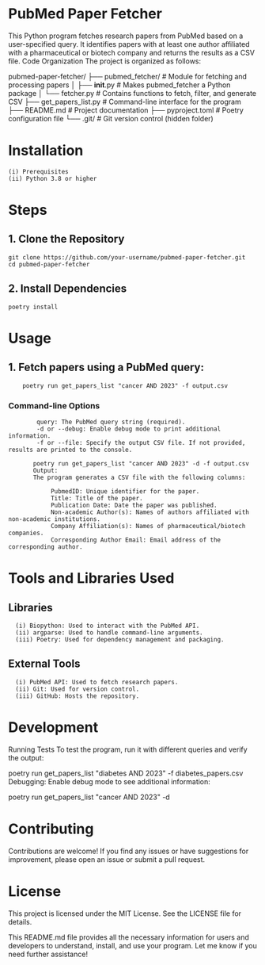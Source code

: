 # PubMed Paper Fetcher
This Python program fetches research papers from PubMed based on a user-specified query. It identifies papers with at least one author affiliated with a pharmaceutical or biotech company and returns the results as a CSV file.
Code Organization
The project is organized as follows:

pubmed-paper-fetcher/
├── pubmed_fetcher/              # Module for fetching and processing papers
│   ├── __init__.py              # Makes pubmed_fetcher a Python package
│   └── fetcher.py               # Contains functions to fetch, filter, and generate CSV
├── get_papers_list.py           # Command-line interface for the program
├── README.md                    # Project documentation
├── pyproject.toml               # Poetry configuration file
└── .git/                        # Git version control (hidden folder)

# Installation
    (i) Prerequisites
    (ii) Python 3.8 or higher


# Steps
   ## 1. Clone the Repository
    git clone https://github.com/your-username/pubmed-paper-fetcher.git
    cd pubmed-paper-fetcher
   ## 2. Install Dependencies
    poetry install

# Usage
 ## 1. Fetch papers using a PubMed query:
        poetry run get_papers_list "cancer AND 2023" -f output.csv
 ### Command-line Options
            query: The PubMed query string (required).
            -d or --debug: Enable debug mode to print additional information.
            -f or --file: Specify the output CSV file. If not provided, results are printed to the console.

           poetry run get_papers_list "cancer AND 2023" -d -f output.csv
           Output:
           The program generates a CSV file with the following columns:

                PubmedID: Unique identifier for the paper.
                Title: Title of the paper.
                Publication Date: Date the paper was published.                
                Non-academic Author(s): Names of authors affiliated with non-academic institutions.                
                Company Affiliation(s): Names of pharmaceutical/biotech companies.
                Corresponding Author Email: Email address of the corresponding author.

# Tools and Libraries Used
   ## Libraries
      (i) Biopython: Used to interact with the PubMed API.
      (ii) argparse: Used to handle command-line arguments.
      (iii) Poetry: Used for dependency management and packaging.
   ## External Tools
      (i) PubMed API: Used to fetch research papers.
      (ii) Git: Used for version control.
      (iii) GitHub: Hosts the repository.

# Development
Running Tests
To test the program, run it with different queries and verify the output:

poetry run get_papers_list "diabetes AND 2023" -f diabetes_papers.csv
Debugging: Enable debug mode to see additional information:

poetry run get_papers_list "cancer AND 2023" -d
# Contributing
Contributions are welcome! If you find any issues or have suggestions for improvement, please open an issue or submit a pull request.

# License
This project is licensed under the MIT License. See the LICENSE file for details.

This README.md file provides all the necessary information for users and developers to understand, install, and use your program. Let me know if you need further assistance!

